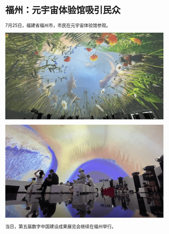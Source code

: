 # 福州：元宇宙体验馆吸引民众


7月25日，福建省福州市，市民在元宇宙体验馆参观。

![img](07.png)

![img](08.png)



当日，第五届数字中国建设成果展览会继续在福州举行。 
